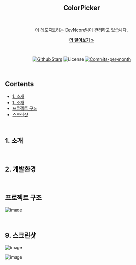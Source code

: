 <div align=center>
  <h2>ColorPicker</h2>
  <br/>
 
  이 레포지토리는 DevNcore팀이 관리하고 있습니다.
  <br />
  
  <a href="https://github.com/devncore/devncore"><strong>더 알아보기 »</strong></a>
 
  <br />
 
  <p align="center">
   <a href="https://github.com/devncore/colorpicker/stargazers"><img src="https://img.shields.io/github/stars/devncore/colorpicker" alt="Github Stars"></a>
   <img src="https://img.shields.io/github/license/devncore/colorpicker" alt="License">
   <a href="https://github.com/devncore/colorpicker/pulse"><img src="https://img.shields.io/github/commit-activity/m/devncore/colorpicker" alt="Commits-per-month"></a>
  </p>
</div>

<br />

## Contents
- [1. 소개](#1-소개)
- [1. 소개](#1-소개)
- [프로젝트 구조](#프로젝트-구조)
- [스크린샷](#스크린샷)
  
<br />

## 1. 소개

<br />

## 2. 개발환경
  
<br />

## 프로젝트 구조
![image](https://user-images.githubusercontent.com/74305823/135589457-7fe483bb-387d-4987-93c3-a2900cc5bbe2.png)

<br>

## 9. 스크린샷
![image](https://user-images.githubusercontent.com/74305823/135593932-f5190a51-067b-45a8-93a9-b98e159385d5.png)

![image](https://user-images.githubusercontent.com/74305823/135593989-3a6f28fa-7b8b-42ef-b657-83ad296e8208.png)

